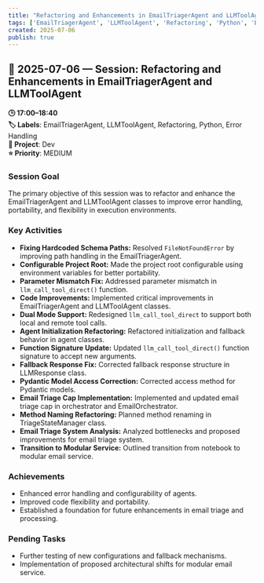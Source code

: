 ```yaml
---
title: "Refactoring and Enhancements in EmailTriagerAgent and LLMToolAgent"
tags: ['EmailTriagerAgent', 'LLMToolAgent', 'Refactoring', 'Python', 'Error Handling']
created: 2025-07-06
publish: true
---
```


## 📅 2025-07-06 — Session: Refactoring and Enhancements in EmailTriagerAgent and LLMToolAgent

**🕒 17:00–18:40**  
**🏷️ Labels**: EmailTriagerAgent, LLMToolAgent, Refactoring, Python, Error Handling  
**📂 Project**: Dev  
**⭐ Priority**: MEDIUM  


### Session Goal
The primary objective of this session was to refactor and enhance the EmailTriagerAgent and LLMToolAgent classes to improve error handling, portability, and flexibility in execution environments.

### Key Activities
- **Fixing Hardcoded Schema Paths:** Resolved `FileNotFoundError` by improving path handling in the EmailTriagerAgent.
- **Configurable Project Root:** Made the project root configurable using environment variables for better portability.
- **Parameter Mismatch Fix:** Addressed parameter mismatch in `llm_call_tool_direct()` function.
- **Code Improvements:** Implemented critical improvements in EmailTriagerAgent and LLMToolAgent classes.
- **Dual Mode Support:** Redesigned `llm_call_tool_direct` to support both local and remote tool calls.
- **Agent Initialization Refactoring:** Refactored initialization and fallback behavior in agent classes.
- **Function Signature Update:** Updated `llm_call_tool_direct()` function signature to accept new arguments.
- **Fallback Response Fix:** Corrected fallback response structure in LLMResponse class.
- **Pydantic Model Access Correction:** Corrected access method for Pydantic models.
- **Email Triage Cap Implementation:** Implemented and updated email triage cap in orchestrator and EmailOrchestrator.
- **Method Naming Refactoring:** Planned method renaming in TriageStateManager class.
- **Email Triage System Analysis:** Analyzed bottlenecks and proposed improvements for email triage system.
- **Transition to Modular Service:** Outlined transition from notebook to modular email service.

### Achievements
- Enhanced error handling and configurability of agents.
- Improved code flexibility and portability.
- Established a foundation for future enhancements in email triage and processing.

### Pending Tasks
- Further testing of new configurations and fallback mechanisms.
- Implementation of proposed architectural shifts for modular email service.
